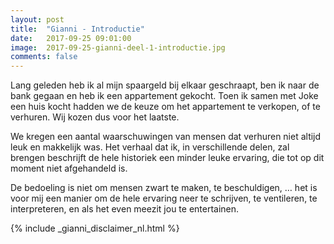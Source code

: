 ```yaml
---
layout: post
title:  "Gianni - Introductie"
date:   2017-09-25 09:01:00
image:  2017-09-25-gianni-deel-1-introductie.jpg
comments: false
---
```

Lang geleden heb ik al mijn spaargeld bij elkaar geschraapt, ben ik naar de bank gegaan en heb ik een appartement 
gekocht. Toen ik samen met Joke een huis kocht hadden we de keuze om het appartement te verkopen, of te verhuren. Wij 
kozen dus voor het laatste.

We kregen een aantal waarschuwingen van mensen dat verhuren niet altijd leuk en makkelijk was. Het verhaal dat ik, in
verschillende delen, zal brengen beschrijft de hele historiek een minder leuke ervaring, die tot op dit moment niet
afgehandeld is.

De bedoeling is niet om mensen zwart te maken, te beschuldigen, &hellip; het is voor mij een manier om de hele ervaring neer
te schrijven, te ventileren, te interpreteren, en als het even meezit jou te entertainen.

{% include _gianni_disclaimer_nl.html %}
